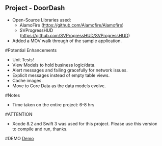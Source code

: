 ## Project - DoorDash
- Open-Source Libraries used:
  - AlamoFire (https://github.com/Alamofire/Alamofire)
  - SVProgressHUD (https://github.com/SVProgressHUD/SVProgressHUD)
- Added a MOV walk through of the sample application.

#Potential Enhancements
- Unit Tests!
- View Models to hold business logic/data.
- Alert messages and failing gracefully for network issues.
- Explicit messages instead of empty table views.
- Cache images.
- Move to Core Data as the data models evolve.

#Notes
- Time taken on the entire project: 6-8 hrs

#ATTENTION
- Xcode 8.2 and Swift 3 was used for this project. Please use this version to compile and run, thanks.

#DEMO
[Demo](https://www.dropbox.com/s/u8o8pc41qma61mo/dd.mov?dl=0)

